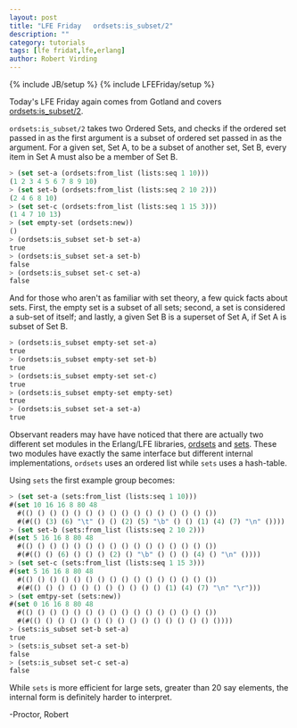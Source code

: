 ```yaml
---
layout: post
title: "LFE Friday   ordsets:is_subset/2"
description: ""
category: tutorials
tags: [lfe fridat,lfe,erlang]
author: Robert Virding
---
```

{% include JB/setup %}
{% include LFEFriday/setup %}

Today's LFE Friday again comes from Gotland and covers [ordsets:is_subset/2](http://erlang.org/doc/man/ordsets.html#is_subset-2).

``ordsets:is_subset/2`` takes two Ordered Sets, and checks if the ordered set passed in as the first argument is a subset of ordered set passed in as the argument.  For a given set, Set A, to be a subset of another set, Set B, every item in Set A must also be a member of Set B.

```lisp
> (set set-a (ordsets:from_list (lists:seq 1 10)))
(1 2 3 4 5 6 7 8 9 10)
> (set set-b (ordsets:from_list (lists:seq 2 10 2)))
(2 4 6 8 10)
> (set set-c (ordsets:from_list (lists:seq 1 15 3)))
(1 4 7 10 13)
> (set empty-set (ordsets:new))
()
> (ordsets:is_subset set-b set-a)
true
> (ordsets:is_subset set-a set-b)
false
> (ordsets:is_subset set-c set-a)
false
```

And for those who aren't as familiar with set theory, a few quick facts about sets. First, the empty set is a subset of all sets; second, a set is considered a sub-set of itself; and lastly, a given Set B is a superset of Set A, if Set A is subset of Set B.

```lisp
> (ordsets:is_subset empty-set set-a)
true
> (ordsets:is_subset empty-set set-b)
true
> (ordsets:is_subset empty-set set-c)
true
> (ordsets:is_subset empty-set empty-set)
true
> (ordsets:is_subset set-a set-a)        
true
```

Observant readers may have have noticed that there are actually two different set modules in the Erlang/LFE libraries, [ordsets](http://erlang.org/doc/man/ordsets.html) and [sets](http://erlang.org/doc/man/sets.html). These two modules have exactly the same interface but different internal implementations, ``ordsets`` uses an ordered list while ``sets`` uses a hash-table.

Using ``sets`` the first example group becomes:

```lisp
> (set set-a (sets:from_list (lists:seq 1 10)))   
#(set 10 16 16 8 80 48
  #(() () () () () () () () () () () () () () () ())
  #(#(() (3) (6) "\t" () () (2) (5) "\b" () () (1) (4) (7) "\n" ())))
> (set set-b (sets:from_list (lists:seq 2 10 2)))
#(set 5 16 16 8 80 48
  #(() () () () () () () () () () () () () () () ())
  #(#(() () (6) () () () (2) () "\b" () () () (4) () "\n" ())))
> (set set-c (sets:from_list (lists:seq 1 15 3)))
#(set 5 16 16 8 80 48
  #(() () () () () () () () () () () () () () () ())
  #(#(() () () () () () () () () () () (1) (4) (7) "\n" "\r")))
> (set emtpy-set (sets:new))                           
#(set 0 16 16 8 80 48
  #(() () () () () () () () () () () () () () () ())
  #(#(() () () () () () () () () () () () () () () ())))
> (sets:is_subset set-b set-a)
true
> (sets:is_subset set-a set-b)
false
> (sets:is_subset set-c set-a)
false
```

While ``sets`` is more efficient for large sets, greater than 20 say elements, the internal form is definitely harder to interpret.

-Proctor, Robert
